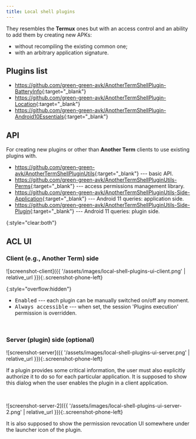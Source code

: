 ```yaml
---
title: Local shell plugins
---
```

They resembles the **Termux** ones but with an access control and an ability to add them by creating new APKs:
* without recompiling the existing common one;
* with an arbitrary application signature.

## Plugins list
* <https://github.com/green-green-avk/AnotherTermShellPlugin-BatteryInfo>{:target="_blank"}
* <https://github.com/green-green-avk/AnotherTermShellPlugin-Location>{:target="_blank"}
* <https://github.com/green-green-avk/AnotherTermShellPlugin-Android10Essentials>{:target="_blank"}

## API
For creating new plugins or other than **Another Term** clients to use existing plugins with.

* <https://github.com/green-green-avk/AnotherTermShellPluginUtils>{:target="_blank"} --- basic API.
* <https://github.com/green-green-avk/AnotherTermShellPluginUtils-Perms>{:target="_blank"} --- access permissions management library.
* <https://github.com/green-green-avk/AnotherTermShellPluginUtils-Side-Application>{:target="_blank"} --- Android&nbsp;11 queries: application side.
* <https://github.com/green-green-avk/AnotherTermShellPluginUtils-Side-Plugin>{:target="_blank"} --- Android&nbsp;11 queries: plugin side.

{:style="clear:both"}
## ACL UI

### Client (e.g., Another Term) side
![screenshot-client]({{ '/assets/images/local-shell-plugins-ui-client.png' | relative_url }}){:.screenshot-phone-left}

{:style="overflow:hidden"}
* <kbd>Enabled</kbd> --- each plugin can be manually switched on/off any moment.
* <kbd>Always accessible</kbd> --- when set, the session 'Plugins execution' permission is overridden.

<br style="clear:both"/>

### Server (plugin) side (optional)
![screenshot-server]({{ '/assets/images/local-shell-plugins-ui-server.png' | relative_url }}){:.screenshot-phone-left}

If a plugin provides some critical information, the user must also explicitly authorize it to do so for each particular application.
It is supposed to show this dialog when the user enables the plugin in a client application.

<br style="clear:both"/>

![screenshot-server-2]({{ '/assets/images/local-shell-plugins-ui-server-2.png' | relative_url }}){:.screenshot-phone-left}

It is also supposed to show the permission revocation UI somewhere under the launcher icon of the plugin.

<br style="clear:both"/>
